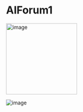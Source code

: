 # AIForum1

<img width="194" alt="image" src="https://github.com/Andrean2305/AIForum1/assets/91464375/77e1b36f-158f-4105-b8c9-0b7cb3c51480">




![image](https://github.com/Andrean2305/AIForum1/assets/91464375/b8a44cf8-55bf-4bd5-ad43-373c9f49be42)
